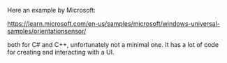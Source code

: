 Here an example by Microsoft:

https://learn.microsoft.com/en-us/samples/microsoft/windows-universal-samples/orientationsensor/

both for C# and C++, unfortunately not a minimal one. It has a lot of code for
creating and interacting with a UI.

